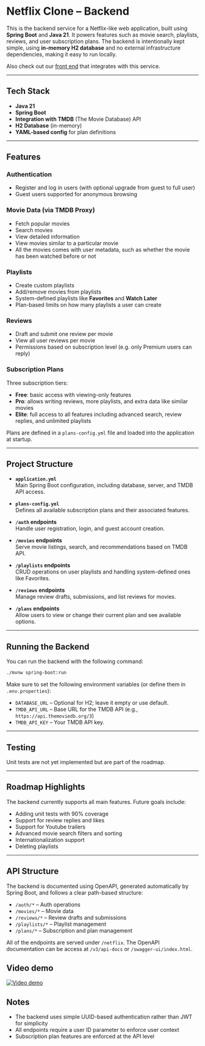 # Netflix Clone – Backend

This is the backend service for a Netflix-like web application, built using **Spring Boot** and **Java 21**. It powers features such as movie search, playlists, reviews, and user subscription plans. The backend is intentionally kept simple, using **in-memory H2 database** and no external infrastructure dependencies, making it easy to run locally.

Also check out our [front end](https://github.com/borgeskauan/netflix-frontend) that integrates with this service.

---

## Tech Stack

- **Java 21**
- **Spring Boot**
- **Integration with TMDB** (The Movie Database) API
- **H2 Database** (in-memory)
- **YAML-based config** for plan definitions

---

## Features

### Authentication

- Register and log in users (with optional upgrade from guest to full user)
- Guest users supported for anonymous browsing

### Movie Data (via TMDB Proxy)

- Fetch popular movies
- Search movies
- View detailed information
- View movies similar to a particular movie
- All the movies comes with user metadata, such as whether the movie has been watched before or not

### Playlists

- Create custom playlists
- Add/remove movies from playlists
- System-defined playlists like **Favorites** and **Watch Later**
- Plan-based limits on how many playlists a user can create

### Reviews

- Draft and submit one review per movie
- View all user reviews per movie
- Permissions based on subscription level (e.g. only Premium users can reply)

### Subscription Plans

Three subscription tiers:

- **Free**: basic access with viewing-only features
- **Pro**: allows writing reviews, more playlists, and extra data like similar movies
- **Elite**: full access to all features including advanced search, review replies, and unlimited playlists

Plans are defined in a `plans-config.yml` file and loaded into the application at startup.

---

## Project Structure

- **`application.yml`**  
  Main Spring Boot configuration, including database, server, and TMDB API access.

- **`plans-config.yml`**  
  Defines all available subscription plans and their associated features.

- **`/auth` endpoints**  
  Handle user registration, login, and guest account creation.

- **`/movies` endpoints**  
  Serve movie listings, search, and recommendations based on TMDB API.

- **`/playlists` endpoints**  
  CRUD operations on user playlists and handling system-defined ones like Favorites.

- **`/reviews` endpoints**  
  Manage review drafts, submissions, and list reviews for movies.

- **`/plans` endpoints**  
  Allow users to view or change their current plan and see available options.

---

## Running the Backend

You can run the backend with the following command:

```bash
./mvnw spring-boot:run
```

Make sure to set the following environment variables (or define them in `.env.properties`):

- `DATABASE_URL` – Optional for H2; leave it empty or use default.
- `TMDB_API_URL` – Base URL for the TMDB API (e.g., `https://api.themoviedb.org/3`)
- `TMDB_API_KEY` – Your TMDB API key.

---

## Testing

Unit tests are not yet implemented but are part of the roadmap.

---

## Roadmap Highlights

The backend currently supports all main features. Future goals include:

- Adding unit tests with 90% coverage
- Support for review replies and likes
- Support for Youtube trailers
- Advanced movie search filters and sorting
- Internationalization support
- Deleting playlists

---

## API Structure

The backend is documented using OpenAPI, generated automatically by Spring Boot, and follows a clear path-based structure:

- `/auth/*` – Auth operations
- `/movies/*` – Movie data
- `/reviews/*` – Review drafts and submissions
- `/playlists/*` – Playlist management
- `/plans/*` – Subscription and plan management

All of the endpoints are served under `/netflix`. The OpenAPI documentation can be access at `/v3/api-docs` or `/swagger-ui/index.html`.

## Video demo
[![Video demo](https://img.youtube.com/vi/Eg7Yh2MguWI/0.jpg)](https://youtu.be/Eg7Yh2MguWI)

## Notes

- The backend uses simple UUID-based authentication rather than JWT for simplicity
- All endpoints require a user ID parameter to enforce user context
- Subscription plan features are enforced at the API level

